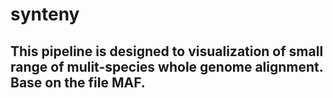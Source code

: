 # synteny

## This pipeline is designed to visualization of small range of mulit-species whole genome alignment. Base on the file MAF. 

